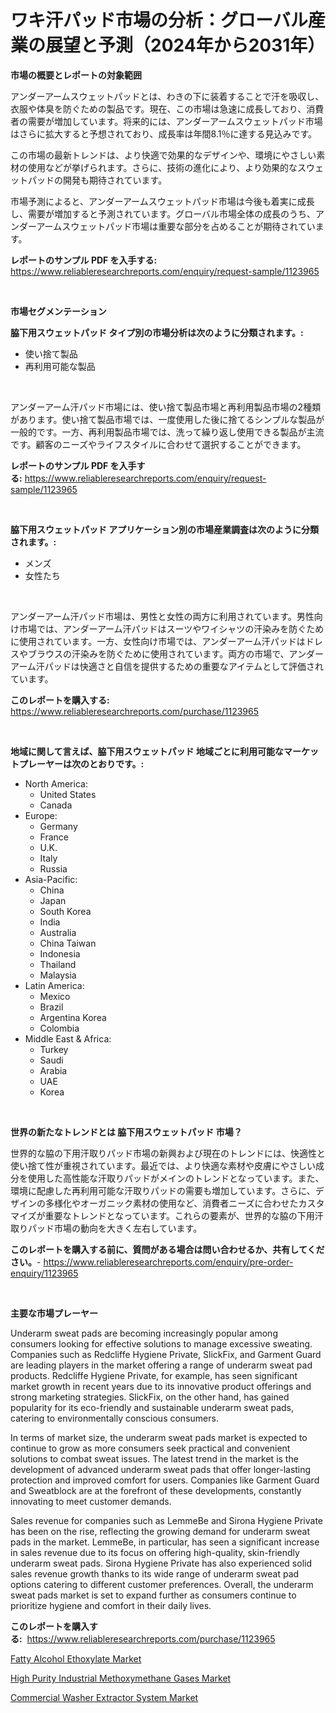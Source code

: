 <p><h1>ワキ汗パッド市場の分析：グローバル産業の展望と予測（2024年から2031年）</h1></p><p><strong>市場の概要とレポートの対象範囲</strong></p>
<p><p>アンダーアームスウェットパッドとは、わきの下に装着することで汗を吸収し、衣服や体臭を防ぐための製品です。現在、この市場は急速に成長しており、消費者の需要が増加しています。将来的には、アンダーアームスウェットパッド市場はさらに拡大すると予想されており、成長率は年間8.1％に達する見込みです。</p><p>この市場の最新トレンドは、より快適で効果的なデザインや、環境にやさしい素材の使用などが挙げられます。さらに、技術の進化により、より効果的なスウェットパッドの開発も期待されています。</p><p>市場予測によると、アンダーアームスウェットパッド市場は今後も着実に成長し、需要が増加すると予測されています。グローバル市場全体の成長のうち、アンダーアームスウェットパッド市場は重要な部分を占めることが期待されています。</p></p>
<p><strong>レポートのサンプル PDF を入手する:</strong> <a href="https://www.reliableresearchreports.com/enquiry/request-sample/1123965">https://www.reliableresearchreports.com/enquiry/request-sample/1123965</a></p>
<p>&nbsp;</p>
<p><strong>市場セグメンテーション</strong></p>
<p><strong>脇下用スウェットパッド タイプ別の市場分析は次のように分類されます。:</strong></p>
<p><ul><li>使い捨て製品</li><li>再利用可能な製品</li></ul></p>
<p>&nbsp;</p>
<p><p>アンダーアーム汗パッド市場には、使い捨て製品市場と再利用製品市場の2種類があります。使い捨て製品市場では、一度使用した後に捨てるシンプルな製品が一般的です。一方、再利用製品市場では、洗って繰り返し使用できる製品が主流です。顧客のニーズやライフスタイルに合わせて選択することができます。</p></p>
<p><strong>レポートのサンプル PDF を入手する:</strong>&nbsp;<a href="https://www.reliableresearchreports.com/enquiry/request-sample/1123965">https://www.reliableresearchreports.com/enquiry/request-sample/1123965</a></p>
<p>&nbsp;</p>
<p><strong> 脇下用スウェットパッド アプリケーション別の市場産業調査は次のように分類されます。:</strong></p>
<p><ul><li>メンズ</li><li>女性たち</li></ul></p>
<p>&nbsp;</p>
<p><p>アンダーアーム汗パッド市場は、男性と女性の両方に利用されています。男性向け市場では、アンダーアーム汗パッドはスーツやワイシャツの汗染みを防ぐために使用されています。一方、女性向け市場では、アンダーアーム汗パッドはドレスやブラウスの汗染みを防ぐために使用されています。両方の市場で、アンダーアーム汗パッドは快適さと自信を提供するための重要なアイテムとして評価されています。</p></p>
<p><strong>このレポートを購入する:</strong>&nbsp; <a href="https://www.reliableresearchreports.com/purchase/1123965">https://www.reliableresearchreports.com/purchase/1123965</a></p>
<p>&nbsp;</p>
<p><strong>地域に関して言えば、脇下用スウェットパッド 地域ごとに利用可能なマーケットプレーヤーは次のとおりです。:</strong></p>
<p><ul>
    <li>
        North America:
        <ul>
            <li>United States</li>
            <li>Canada</li>
        </ul>
    </li>
    <li>
        Europe:
        <ul>
            <li>Germany</li>
            <li>France</li>
            <li>U.K.</li>
            <li>Italy</li>
            <li>Russia</li>
        </ul>
    </li>
    <li>
        Asia-Pacific:
        <ul>
            <li>China</li>
            <li>Japan</li>
            <li>South Korea</li>
            <li>India</li>
            <li>Australia</li>
            <li>China Taiwan</li>
            <li>Indonesia</li>
            <li>Thailand</li>
            <li>Malaysia</li>
        </ul>
    </li>
    <li>
        Latin America:
        <ul>
            <li>Mexico</li>
            <li>Brazil</li>
            <li>Argentina Korea</li>
            <li>Colombia</li>
        </ul>
    </li>
    <li>
        Middle East & Africa:
        <ul>
            <li>Turkey</li>
            <li>Saudi</li>
            <li>Arabia</li>
            <li>UAE</li>
            <li>Korea</li>
        </ul>
    </li>
    </ul></p>
<p>&nbsp;</p>
<p><strong>世界の新たなトレンドとは 脇下用スウェットパッド 市場？</strong></p>
<p><p>世界的な脇の下用汗取りパッド市場の新興および現在のトレンドには、快適性と使い捨て性が重視されています。最近では、より快適な素材や皮膚にやさしい成分を使用した高性能な汗取りパッドがメインのトレンドとなっています。また、環境に配慮した再利用可能な汗取りパッドの需要も増加しています。さらに、デザインの多様化やオーガニック素材の使用など、消費者ニーズに合わせたカスタマイズが重要なトレンドとなっています。これらの要素が、世界的な脇の下用汗取りパッド市場の動向を大きく左右しています。</p></p>
<p><strong>このレポートを購入する前に、質問がある場合は問い合わせるか、共有してください。</strong>- <a href="https://www.reliableresearchreports.com/enquiry/pre-order-enquiry/1123965">https://www.reliableresearchreports.com/enquiry/pre-order-enquiry/1123965</a></p>
<p>&nbsp;</p>
<p><strong>主要な市場プレーヤー</strong></p>
<p><p>Underarm sweat pads are becoming increasingly popular among consumers looking for effective solutions to manage excessive sweating. Companies such as Redcliffe Hygiene Private, SlickFix, and Garment Guard are leading players in the market offering a range of underarm sweat pad products. Redcliffe Hygiene Private, for example, has seen significant market growth in recent years due to its innovative product offerings and strong marketing strategies. SlickFix, on the other hand, has gained popularity for its eco-friendly and sustainable underarm sweat pads, catering to environmentally conscious consumers.</p><p>In terms of market size, the underarm sweat pads market is expected to continue to grow as more consumers seek practical and convenient solutions to combat sweat issues. The latest trend in the market is the development of advanced underarm sweat pads that offer longer-lasting protection and improved comfort for users. Companies like Garment Guard and Sweatblock are at the forefront of these developments, constantly innovating to meet customer demands.</p><p>Sales revenue for companies such as LemmeBe and Sirona Hygiene Private has been on the rise, reflecting the growing demand for underarm sweat pads in the market. LemmeBe, in particular, has seen a significant increase in sales revenue due to its focus on offering high-quality, skin-friendly underarm sweat pads. Sirona Hygiene Private has also experienced solid sales revenue growth thanks to its wide range of underarm sweat pad options catering to different customer preferences. Overall, the underarm sweat pads market is set to expand further as consumers continue to prioritize hygiene and comfort in their daily lives.</p></p>
<p><strong>このレポートを購入する:</strong>&nbsp;&nbsp;<a href="https://www.reliableresearchreports.com/purchase/1123965">https://www.reliableresearchreports.com/purchase/1123965</a></p>
<p><p><a href="https://github.com/kathiaseamanalvaradovlprc2h/Market-Research-Report-List-1/blob/main/fatty-alcohol-ethoxylate-market.md">Fatty Alcohol Ethoxylate Market</a></p><p><a href="https://view.publitas.com/reportprime-1/high-purity-industrial-methoxymethane-gases-market-size-growth-and-forecast-from-2023-2030/">High Purity Industrial Methoxymethane Gases Market</a></p><p><a href="https://view.publitas.com/reportprime-1/commercial-washer-extractor-system-market-share-market-new-trends-analysis-report-by-type-by-application-by-end-use-by-region-and-segment-forecasts-2023-2030/">Commercial Washer Extractor System Market</a></p></p>